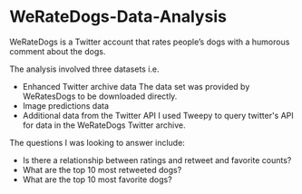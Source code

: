 # WeRateDogs-Data-Analysis
WeRateDogs is a Twitter account that rates people’s dogs with a humorous comment about the dogs. 

The analysis involved three datasets i.e.

- Enhanced Twitter archive data
The data set was provided by WeRatesDogs to be downloaded directly.
- Image predictions data
- Additional data from the Twitter API
I used Tweepy to query twitter's API for data in the WeRateDogs Twitter archive.

The questions I was looking to answer include:
- Is there a relationship between ratings and retweet and favorite counts?
- What are the top 10 most retweeted dogs?
- What are the top 10 most favorite dogs?
